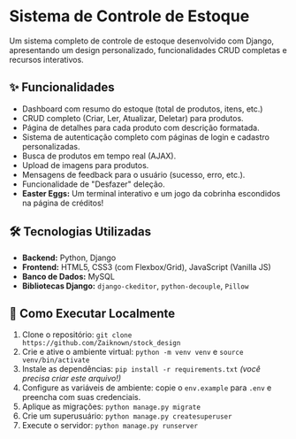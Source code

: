 # Sistema de Controle de Estoque

Um sistema completo de controle de estoque desenvolvido com Django, apresentando um design personalizado, funcionalidades CRUD completas e recursos interativos.

## ✨ Funcionalidades

* Dashboard com resumo do estoque (total de produtos, itens, etc.)
* CRUD completo (Criar, Ler, Atualizar, Deletar) para produtos.
* Página de detalhes para cada produto com descrição formatada.
* Sistema de autenticação completo com páginas de login e cadastro personalizadas.
* Busca de produtos em tempo real (AJAX).
* Upload de imagens para produtos.
* Mensagens de feedback para o usuário (sucesso, erro, etc.).
* Funcionalidade de "Desfazer" deleção.
* **Easter Eggs:** Um terminal interativo e um jogo da cobrinha escondidos na página de créditos!

## 🛠️ Tecnologias Utilizadas

* **Backend:** Python, Django
* **Frontend:** HTML5, CSS3 (com Flexbox/Grid), JavaScript (Vanilla JS)
* **Banco de Dados:** MySQL
* **Bibliotecas Django:** `django-ckeditor`, `python-decouple`, `Pillow`

## 🚀 Como Executar Localmente

1.  Clone o repositório: `git clone https://github.com/Zaiknown/stock_design`
2.  Crie e ative o ambiente virtual: `python -m venv venv` e `source venv/bin/activate`
3.  Instale as dependências: `pip install -r requirements.txt` *(você precisa criar este arquivo!)*
4.  Configure as variáveis de ambiente: copie o `env.example` para `.env` e preencha com suas credenciais.
5.  Aplique as migrações: `python manage.py migrate`
6.  Crie um superusuário: `python manage.py createsuperuser`
7.  Execute o servidor: `python manage.py runserver`